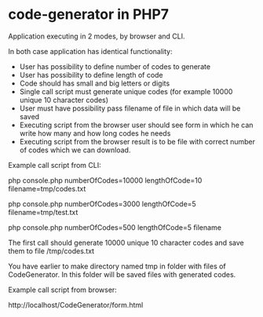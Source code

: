 # code-generator in PHP7

Application executing in 2 modes, by browser and CLI. 

In both case application has identical functionality:
- User has possibility to define number of codes to generate
- User has possibility to define length of code
- Code should has small and big letters or digits
- Single call script must generate unique codes (for example 10000 unique 10 character codes)
- User must have possibility pass filename of file in which data will be saved
- Executing script from the browser user should see form in which he can write how many and how long codes he needs
- Executing script from the browser result is to be file with correct number of codes which we can download. 

Example call script from CLI: 

php console.php numberOfCodes=10000 lengthOfCode=10 filename=tmp/codes.txt

php console.php numberOfCodes=3000 lengthOfCode=5 filename=tmp/test.txt

php console.php numberOfCodes=500 lengthOfCode=5 filename

The first call should generate 10000 unique 10 character codes and save them to file /tmp/codes.txt 

You have earlier to make directory named tmp in folder with files of CodeGenerator. 
In this folder will be saved files with generated codes.

Example call script from browser:

http://localhost/CodeGenerator/form.html
